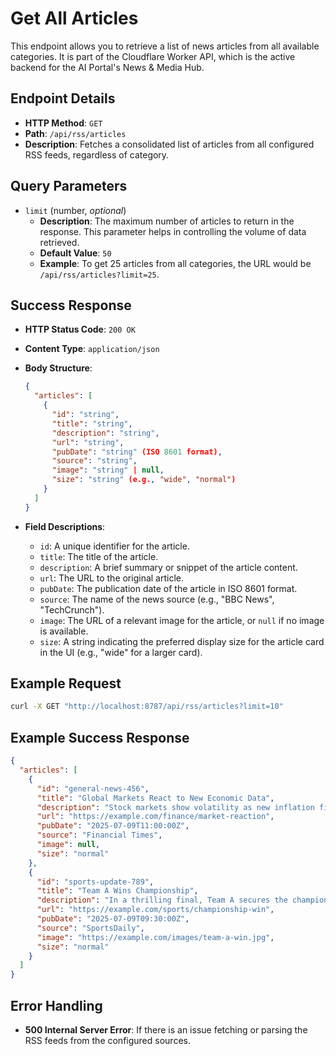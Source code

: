 # Get All Articles

This endpoint allows you to retrieve a list of news articles from all available categories. It is part of the Cloudflare Worker API, which is the active backend for the AI Portal's News & Media Hub.

## Endpoint Details

*   **HTTP Method**: `GET`
*   **Path**: `/api/rss/articles`
*   **Description**: Fetches a consolidated list of articles from all configured RSS feeds, regardless of category.

## Query Parameters

*   `limit` (number, *optional*)
    *   **Description**: The maximum number of articles to return in the response. This parameter helps in controlling the volume of data retrieved.
    *   **Default Value**: `50`
    *   **Example**: To get 25 articles from all categories, the URL would be `/api/rss/articles?limit=25`.

## Success Response

*   **HTTP Status Code**: `200 OK`
*   **Content Type**: `application/json`
*   **Body Structure**:

    ```json
    {
      "articles": [
        {
          "id": "string",
          "title": "string",
          "description": "string",
          "url": "string",
          "pubDate": "string" (ISO 8601 format),
          "source": "string",
          "image": "string" | null,
          "size": "string" (e.g., "wide", "normal")
        }
      ]
    }
    ```

*   **Field Descriptions**:
    *   `id`: A unique identifier for the article.
    *   `title`: The title of the article.
    *   `description`: A brief summary or snippet of the article content.
    *   `url`: The URL to the original article.
    *   `pubDate`: The publication date of the article in ISO 8601 format.
    *   `source`: The name of the news source (e.g., "BBC News", "TechCrunch").
    *   `image`: The URL of a relevant image for the article, or `null` if no image is available.
    *   `size`: A string indicating the preferred display size for the article card in the UI (e.g., "wide" for a larger card).

## Example Request

```bash
curl -X GET "http://localhost:8787/api/rss/articles?limit=10"
```

## Example Success Response

```json
{
  "articles": [
    {
      "id": "general-news-456",
      "title": "Global Markets React to New Economic Data",
      "description": "Stock markets show volatility as new inflation figures are released.",
      "url": "https://example.com/finance/market-reaction",
      "pubDate": "2025-07-09T11:00:00Z",
      "source": "Financial Times",
      "image": null,
      "size": "normal"
    },
    {
      "id": "sports-update-789",
      "title": "Team A Wins Championship",
      "description": "In a thrilling final, Team A secures the championship title.",
      "url": "https://example.com/sports/championship-win",
      "pubDate": "2025-07-09T09:30:00Z",
      "source": "SportsDaily",
      "image": "https://example.com/images/team-a-win.jpg",
      "size": "normal"
    }
  ]
}
```

## Error Handling

*   **500 Internal Server Error**: If there is an issue fetching or parsing the RSS feeds from the configured sources.